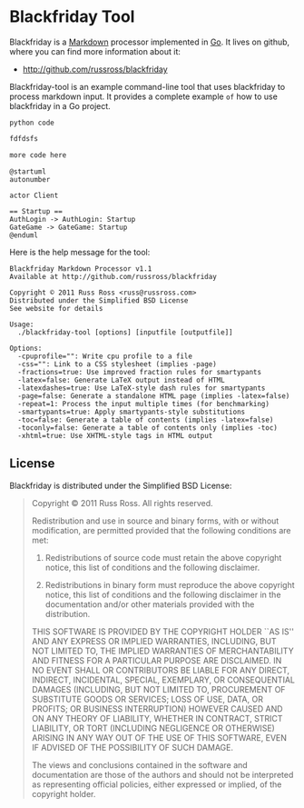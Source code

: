 Blackfriday Tool
=================

Blackfriday is a [Markdown][1] processor implemented in [Go][2]. It
lives on github, where you can find more information about it:

* <http://github.com/russross/blackfriday>

Blackfriday-tool is an example command-line tool that uses
blackfriday to process markdown input. It provides a complete
example `of` how to use blackfriday in a Go project.


~~~{.python hl_lines="1 3"}
python code
~~~

```python hl_lines="1 3"
fdfdsfs
```


```go
more code here
```

```uml
@startuml
autonumber

actor Client

== Startup ==
AuthLogin -> AuthLogin: Startup
GateGame -> GateGame: Startup
@enduml
```
Here is the help message for the tool:

    Blackfriday Markdown Processor v1.1
    Available at http://github.com/russross/blackfriday

    Copyright © 2011 Russ Ross <russ@russross.com>
    Distributed under the Simplified BSD License
    See website for details

    Usage:
      ./blackfriday-tool [options] [inputfile [outputfile]]

    Options:
      -cpuprofile="": Write cpu profile to a file
      -css="": Link to a CSS stylesheet (implies -page)
      -fractions=true: Use improved fraction rules for smartypants
      -latex=false: Generate LaTeX output instead of HTML
      -latexdashes=true: Use LaTeX-style dash rules for smartypants
      -page=false: Generate a standalone HTML page (implies -latex=false)
      -repeat=1: Process the input multiple times (for benchmarking)
      -smartypants=true: Apply smartypants-style substitutions
      -toc=false: Generate a table of contents (implies -latex=false)
      -toconly=false: Generate a table of contents only (implies -toc)
      -xhtml=true: Use XHTML-style tags in HTML output


License
-------

Blackfriday is distributed under the Simplified BSD License:

> Copyright © 2011 Russ Ross. All rights reserved.
> 
> Redistribution and use in source and binary forms, with or without modification, are
> permitted provided that the following conditions are met:
> 
>    1. Redistributions of source code must retain the above copyright notice, this list of
>       conditions and the following disclaimer.
> 
>    2. Redistributions in binary form must reproduce the above copyright notice, this list
>       of conditions and the following disclaimer in the documentation and/or other materials
>       provided with the distribution.
> 
> THIS SOFTWARE IS PROVIDED BY THE COPYRIGHT HOLDER ``AS IS'' AND ANY EXPRESS OR IMPLIED
> WARRANTIES, INCLUDING, BUT NOT LIMITED TO, THE IMPLIED WARRANTIES OF MERCHANTABILITY AND
> FITNESS FOR A PARTICULAR PURPOSE ARE DISCLAIMED. IN NO EVENT SHALL <COPYRIGHT HOLDER> OR
> CONTRIBUTORS BE LIABLE FOR ANY DIRECT, INDIRECT, INCIDENTAL, SPECIAL, EXEMPLARY, OR
> CONSEQUENTIAL DAMAGES (INCLUDING, BUT NOT LIMITED TO, PROCUREMENT OF SUBSTITUTE GOODS OR
> SERVICES; LOSS OF USE, DATA, OR PROFITS; OR BUSINESS INTERRUPTION) HOWEVER CAUSED AND ON
> ANY THEORY OF LIABILITY, WHETHER IN CONTRACT, STRICT LIABILITY, OR TORT (INCLUDING
> NEGLIGENCE OR OTHERWISE) ARISING IN ANY WAY OUT OF THE USE OF THIS SOFTWARE, EVEN IF
> ADVISED OF THE POSSIBILITY OF SUCH DAMAGE.
> 
> The views and conclusions contained in the software and documentation are those of the
> authors and should not be interpreted as representing official policies, either expressed
> or implied, of the copyright holder.


   [1]: http://daringfireball.net/projects/markdown/ "Markdown"
   [2]: http://golang.org/ "Go Language"
   [3]: http://github.com/tanoku/upskirt "Upskirt"
